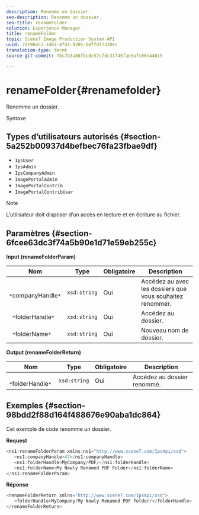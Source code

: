 ```yaml
---
description: Renomme un dossier.
seo-description: Renomme un dossier.
seo-title: renameFolder
solution: Experience Manager
title: renameFolder
topic: Scene7 Image Production System API
uuid: 7d190a57-1d81-4f41-9205-b8ffdf7330ec
translation-type: tm+mt
source-git-commit: 7bc7b3a86fbcdc57cfdc31745fae3afc06e44b15

---
```



# renameFolder{#renamefolder}

Renomme un dossier.

Syntaxe

## Types d’utilisateurs autorisés {#section-5a252b00937d4befbec76fa23fbae9df}

* `IpsUser`
* `IpsAdmin`
* `IpsCompanyAdmin`
* `ImagePortalAdmin`
* `ImagePortalContrib`
* `ImagePortalContribUser`

>[!NOTE]
>
>L’utilisateur doit disposer d’un accès en lecture et en écriture au fichier.

## Paramètres {#section-6fcee63dc3f74a5b90e1d71e59eb255c}

**Input (renameFolderParam)**

| Nom | Type | Obligatoire | Description |
|---|---|---|---|
| ` *`companyHandle`*` | `xsd:string` | Oui | Accédez au  avec les dossiers que vous souhaitez renommer. |
| ` *`folderHandle`*` | `xsd:string` | Oui | Accédez au dossier. |
| ` *`folderName`*` | `xsd:string` | Oui | Nouveau nom de dossier. |

**Output (renameFolderReturn)**

| Nom | Type | Obligatoire | Description |
|---|---|---|---|
| ` *`folderHandle`*` | `xsd:string` | Oui | Accédez au dossier renommé. |

## Exemples {#section-98bdd2f88d164f488676e90aba1dc864}

Cet exemple de code renomme un dossier.

**Request**

```java
<ns1:renameFolderParam xmlns:ns1="http://www.scene7.com/IpsApi/xsd">
   <ns1:companyHandle>47</ns1:companyHandle>
   <ns1:folderHandle>MyCompany/PDF/</ns1:folderHandle>
   <ns1:folderName>My Newly Renamed PDF Folder</ns1:folderName>
</ns1:renameFolderParam>
```

**Réponse**

```java
<renameFolderReturn xmlns="http://www.scene7.com/IpsApi/xsd">
   <folderHandle>MyCompany/My Newly Renamed PDF Folder/</folderHandle>
</renameFolderReturn>
```

